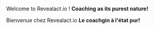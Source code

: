 <!doctype html>
<html>
  <head>
    <title>Revealact.io</title>
  </head>
  <body>
    <p>Welcome to Revealact.io ! <strong>Coaching as its purest nature!</strong></p>
    <p>Bienvenue chez Revealact.io <strong>Le coachgin à l'état pur!</strong></p>
  </body>
</html>
